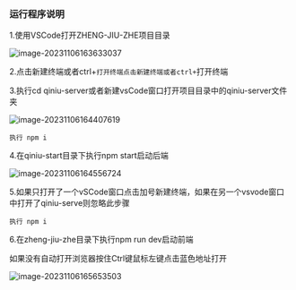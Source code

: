 ### 运行程序说明

1.使用VSCode打开ZHENG-JIU-ZHE项目目录

![image-20231106163633037](C:/Users/86166/AppData/Roaming/Typora/typora-user-images/image-20231106163633037.png)

2.点击新建终端或者ctrl+`打开终端点击新建终端或者ctrl+`打开终端 

3.执行cd qiniu-server或者新建vsCode窗口打开项目目录中的qiniu-server文件夹

![image-20231106164407619](C:/Users/86166/AppData/Roaming/Typora/typora-user-images/image-20231106164407619.png)

```
执行 npm i
```

4.在qiniu-start目录下执行npm start启动后端

![image-20231106164556724](C:/Users/86166/AppData/Roaming/Typora/typora-user-images/image-20231106164556724.png)



5.如果只打开了一个vSCode窗口点击加号新建终端，如果在另一个vsvode窗口中打开了qiniu-serve则忽略此步骤

```
执行 npm i 
```

6.在zheng-jiu-zhe目录下执行npm run dev启动前端

如果没有自动打开浏览器按住Ctrl键鼠标左键点击蓝色地址打开



![image-20231106165653503](C:/Users/86166/AppData/Roaming/Typora/typora-user-images/image-20231106165653503.png)